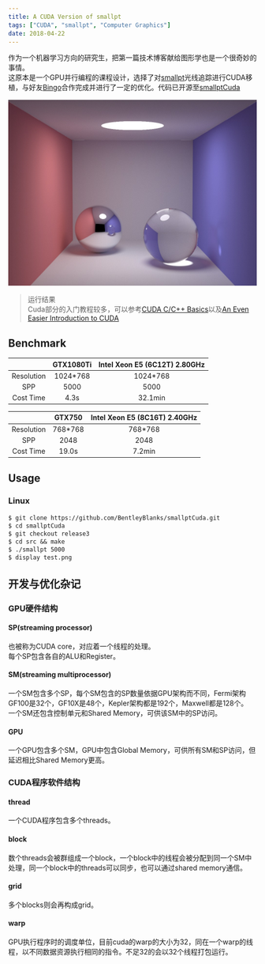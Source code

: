 ```yaml
---
title: A CUDA Version of smallpt
tags: ["CUDA", "smallpt", "Computer Graphics"]
date: 2018-04-22
---
```


作为一个机器学习方向的研究生，把第一篇技术博客献给图形学也是一个很奇妙的事情。  
这原本是一个GPU并行编程的课程设计，选择了对[smallpt](http://www.kevinbeason.com/smallpt/)光线追踪进行CUDA移植，与好友[Bingo](http://bentleyblanks.github.io/)合作完成并进行了一定的优化。代码已开源至[smallptCuda](https://github.com/BentleyBlanks/smallptCuda)  

![](/media/posts/smallpt_cuda.jpg)

> 运行结果  
> Cuda部分的入门教程较多，可以参考[CUDA C/C++ Basics](http://www.nvidia.com/docs/IO/116711/sc11-cuda-c-basics.pdf)以及[An Even Easier Introduction to CUDA](https://devblogs.nvidia.com/even-easier-introduction-cuda/)  

## Benchmark
|   | GTX1080Ti | Intel Xeon E5 (6C12T) 2.80GHz |
| :-----: | :-----: | :----: |
| Resolution| 1024*768 | 1024*768 |
| SPP | 5000 | 5000 |
|  Cost Time  | 4.3s | 32.1min |

|   | GTX750 | Intel Xeon E5 (8C16T) 2.40GHz |
| :-----: | :-----: | :----: |
| Resolution| 768*768 | 768*768 |
| SPP | 2048 | 2048 |
| Cost Time | 19.0s | 7.2min |

## Usage
### Linux
    $ git clone https://github.com/BentleyBlanks/smallptCuda.git 
    $ cd smallptCuda 
    $ git checkout release3 
    $ cd src && make 
    $ ./smallpt 5000 
    $ display test.png 

## 开发与优化杂记
### GPU硬件结构
#### SP(streaming processor)
也被称为CUDA core，对应着一个线程的处理。  
每个SP包含各自的ALU和Register。  
#### SM(streaming multiprocessor)
一个SM包含多个SP，每个SM包含的SP数量依据GPU架构而不同，Fermi架构GF100是32个，GF10X是48个，Kepler架构都是192个，Maxwell都是128个。  
一个SM还包含控制单元和Shared Memory，可供该SM中的SP访问。  
#### GPU
一个GPU包含多个SM，GPU中包含Global Memory，可供所有SM和SP访问，但延迟相比Shared Memory更高。  
### CUDA程序软件结构
#### thread
一个CUDA程序包含多个threads。  
#### block
数个threads会被群组成一个block，一个block中的线程会被分配到同一个SM中处理，同一个block中的threads可以同步，也可以通过shared memory通信。  
#### grid
多个blocks则会再构成grid。 
#### warp
GPU执行程序时的调度单位，目前cuda的warp的大小为32，同在一个warp的线程，以不同数据资源执行相同的指令。不足32的会以32个线程打包运行。  
